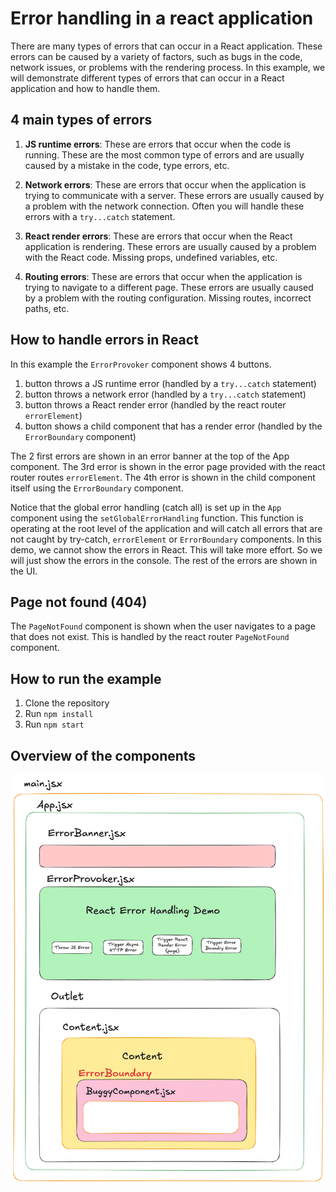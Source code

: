 # Error handling in a react application

There are many types of errors that can occur in a React application. These errors can be caused by a variety of factors, such as bugs in the code, network issues, or problems with the rendering process. In this example, we will demonstrate different types of errors that can occur in a React application and how to handle them.

## 4 main types of errors

1. **JS runtime errors**: These are errors that occur when the code is running. These are the most common type of errors and are usually caused by a mistake in the code, type errors, etc.

2. **Network errors**: These are errors that occur when the application is trying to communicate with a server. These errors are usually caused by a problem with the network connection. Often you will handle these errors with a `try...catch` statement.

3. **React render errors**: These are errors that occur when the React application is rendering. These errors are usually caused by a problem with the React code. Missing props, undefined variables, etc.

4. **Routing errors**: These are errors that occur when the application is trying to navigate to a different page. These errors are usually caused by a problem with the routing configuration. Missing routes, incorrect paths, etc.

## How to handle errors in React

In this example the `ErrorProvoker` component shows 4 buttons.

1. button throws a JS runtime error (handled by a `try...catch` statement)
2. button throws a network error (handled by a `try...catch` statement)
3. button throws a React render error (handled by the react router `errorElement`)
4. button shows a child component that has a render error (handled by the `ErrorBoundary` component)

The 2 first errors are shown in an error banner at the top of the App component. The 3rd error is shown in the error page provided with the react router routes `errorElement`. The 4th error is shown in the child component itself using the `ErrorBoundary` component.

Notice that the global error handling (catch all) is set up in the `App` component using the `setGlobalErrorHandling` function. This
function is operating at the root level of the application and will catch all errors that are not caught by try-catch, `errorElement` or `ErrorBoundary` components. In this demo, we cannot show the errors in React. This will take more effort. So we will just show the errors in the console. The rest of the errors are shown in the UI.

## Page not found (404)

The `PageNotFound` component is shown when the user navigates to a page that does not exist. This is handled by the react router `PageNotFound` component.

## How to run the example

1. Clone the repository
2. Run `npm install`
3. Run `npm start`

## Overview of the components

![Components](./images/components.png)
